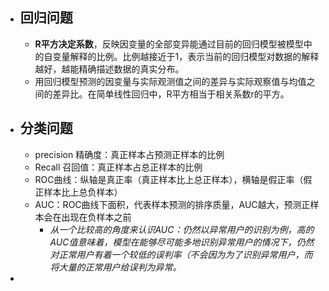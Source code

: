 - ## 回归问题
	- **R平方决定系数**，反映因变量的全部变异能通过目前的回归模型被模型中的自变量解释的比例。比例越接近于1，表示当前的回归模型对数据的解释越好，越能精确描述数据的真实分布。
	- 用回归模型预测的因变量与实际观测值之间的差异与实际观察值与均值之间的差异比。在简单线性回归中，R平方相当于相关系数r的平方。
- ## 分类问题
	- precision 精确度：真正样本占预测正样本的比例
	- Recall 召回值：真正样本占总正样本的比例
	- ROC曲线：纵轴是真正率（真正样本比上总正样本），横轴是假正率（假正样本比上总负样本）
	- AUC：ROC曲线下面积，代表样本预测的排序质量，AUC越大，预测正样本会在出现在负样本之前
		- *从一个比较高的角度来认识AUC：仍然以异常用户的识别为例，高的AUC值意味着，模型在能够尽可能多地识别异常用户的情况下，仍然对正常用户有着一个较低的误判率（不会因为为了识别异常用户，而将大量的正常用户给误判为异常。*
-
